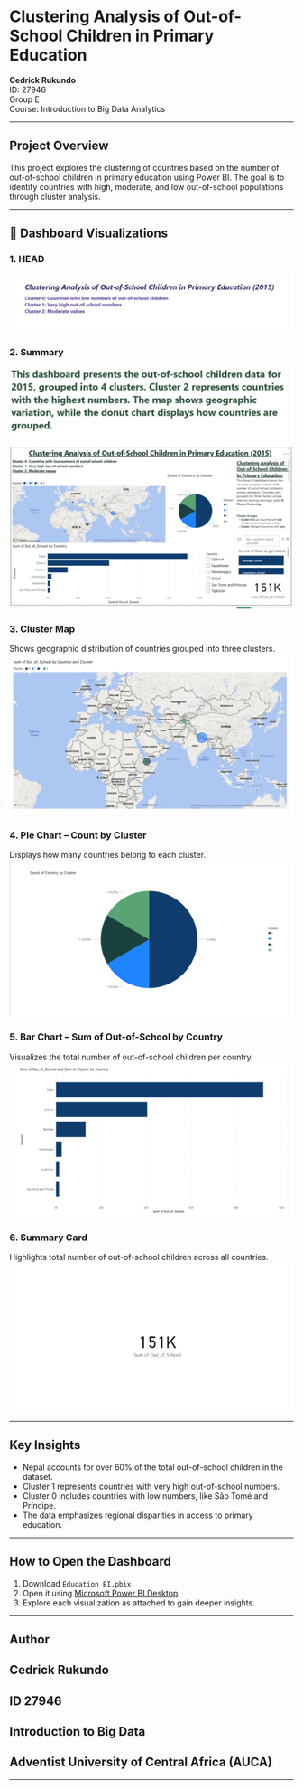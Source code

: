 # Clustering Analysis of Out-of-School Children in Primary Education

**Cedrick Rukundo**  
ID: 27946  
Group E  
Course: Introduction to Big Data Analytics  

---

## Project Overview

This project explores the clustering of countries based on the number of out-of-school children in primary education using Power BI. The goal is to identify countries with high, moderate, and low out-of-school populations through cluster analysis.

---



## 📌 Dashboard Visualizations

### 1. HEAD
![Head](Head.png)

### 2. Summary
![Summarry](Summary.png)
![OutofSchoolDashboard](OutofSchoolDashboard.png)


### 3. Cluster Map  
Shows geographic distribution of countries grouped into three clusters.
![Cluster Map](ClusterMap.png)

### 4. Pie Chart – Count by Cluster  
Displays how many countries belong to each cluster.
![Pie Chart](PieChart.png)

### 5. Bar Chart – Sum of Out-of-School by Country  
Visualizes the total number of out-of-school children per country.
![BarChart](BarChart.png)

### 6. Summary Card  
Highlights total number of out-of-school children across all countries.
![Cardt](Card.png)





---

## Key Insights

- Nepal accounts for over 60% of the total out-of-school children in the dataset.  
- Cluster 1 represents countries with very high out-of-school numbers.  
- Cluster 0 includes countries with low numbers, like São Tomé and Príncipe.  
- The data emphasizes regional disparities in access to primary education.

---

##  How to Open the Dashboard

1. Download `Education BI.pbix`
2. Open it using [Microsoft Power BI Desktop](https://powerbi.microsoft.com/desktop)
3. Explore each visualization as attached to gain deeper insights.

---

##  Author

## Cedrick Rukundo  
## ID 27946
## Introduction to Big Data
## Adventist University of Central Africa (AUCA)

---

